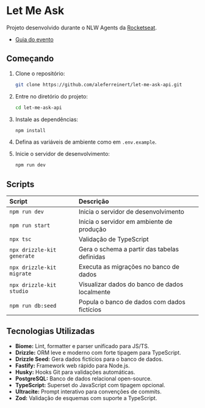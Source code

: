 # Let Me Ask

Projeto desenvolvido durante o NLW Agents da [Rocketseat](https://github.com/Rocketseat).

- [Guia do evento](https://efficient-sloth-d85.notion.site/NLW-Agents-Guia-do-evento-21b395da57708061b24cc1aa48c0fb3a)

## Começando

1. Clone o repositório:

   ```sh
   git clone https://github.com/aleferreinert/let-me-ask-api.git
   ```

2. Entre no diretório do projeto:

   ```sh
   cd let-me-ask-api
   ```

3. Instale as dependências:

   ```sh
   npm install
   ```

4. Defina as variáveis de ambiente como em `.env.example`.
5. Inicie o servidor de desenvolvimento:

   ```sh
   npm run dev
   ```

## Scripts

| Script                     | Descrição                                     |
| :------------------------- | :-------------------------------------------- |
| `npm run dev`              | Inicia o servidor de desenvolvimento          |
| `npm run start`            | Inicia o servidor em ambiente de produção     |
| `npx tsc`                  | Validação de TypeScript                       |
| `npx drizzle-kit generate` | Gera o schema a partir das tabelas definidas  |
| `npx drizzle-kit migrate`  | Executa as migrações no banco de dados        |
| `npx drizzle-kit studio`   | Visualizar dados do banco de dados localmente |
| `npm run db:seed`          | Popula o banco de dados com dados fictícios   |

## Tecnologias Utilizadas

- **Biome:** Lint, formatter e parser unificado para JS/TS.
- **Drizzle:** ORM leve e moderno com forte tipagem para TypeScript.
- **Drizzle Seed:** Gera dados fictícios para o banco de dados.
- **Fastify:** Framework web rápido para Node.js.
- **Husky:** Hooks Git para validações automáticas.
- **PostgreSQL:** Banco de dados relacional open-source.
- **TypeScript:** Superset do JavaScript com tipagem opcional.
- **Ultracite:** Prompt interativo para convenções de commits.
- **Zod:** Validação de esquemas com suporte a TypeScript.
